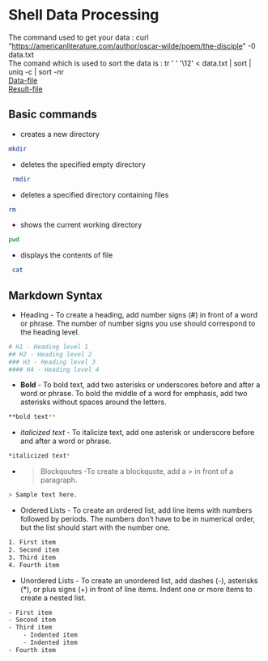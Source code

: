 # Shell Data Processing 

The command used to get your data : curl "https://americanliterature.com/author/oscar-wilde/poem/the-disciple" -0 data.txt
<br>
The comand which is used to sort the data is : tr ' ' '\12' < data.txt | sort | uniq -c | sort -nr
<br>
[Data-file](https://github.com/suma-gitrep/shell-data-processing/blob/master/data.txt)
<br>
[Result-file](https://github.com/suma-gitrep/shell-data-processing/blob/master/result.txt)


## Basic commands 

- creates a new directory

```Bash 
mkdir 
``` 

- deletes the specified empty directory

```Bash 
 rmdir 
 ``` 

- deletes a specified directory containing files
 ```Bash 
 rm  
 ``` 

- shows the current working directory
```Bash 
pwd 
``` 

- displays the contents of file
```Bash 
 cat 
 ``` 

## Markdown Syntax

- Heading - To create a heading, add number signs (#) in front of a word or phrase. The number of number signs you use should correspond to the heading level.


```Bash
# H1 - Heading level 1
## H2 - Heading level 2
### H3 - Heading level 3
#### H4 - Heading level 4

```
- **Bold** - To bold text, add two asterisks or underscores before and after a word or phrase. To bold the middle of a word for emphasis, add two asterisks without spaces around the letters.

```Bash 
**bold text**
```
- *italicized text* - To italicize text, add one asterisk or underscore before and after a word or phrase. 
```Bash
*italicized text*
```
- > Blockqoutes -To create a blockquote, add a > in front of a paragraph.
```Bash
> Sample text here.
```
- Ordered Lists - To create an ordered list, add line items with numbers followed by periods. The numbers don’t have to be in numerical order, but the list should start with the number one.
```Bash
1. First item
2. Second item
3. Third item
4. Fourth item
```
- Unordered Lists - To create an unordered list, add dashes (-), asterisks (*), or plus signs (+) in front of line items. Indent one or more items to create a nested list.
```Bash
- First item
- Second item
- Third item
    - Indented item
    - Indented item
- Fourth item
```
